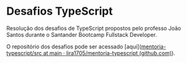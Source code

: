 # Desafios TypeScript
Resolução dos desafios de TypeScript propostos pelo professo João Santos durante o Santander Bootcamp Fullstack Developer.

O repositório dos desafios pode ser acessado [aqui]([mentoria-typescript/src at main · lira1705/mentoria-typescript (github.com)](https://github.com/lira1705/mentoria-typescript/tree/main/src)).
